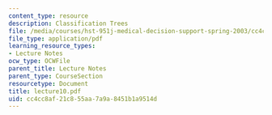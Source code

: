 ```yaml
---
content_type: resource
description: Classification Trees
file: /media/courses/hst-951j-medical-decision-support-spring-2003/cc4cc8af21c855aa7a9a8451b1a9514d_lecture10.pdf
file_type: application/pdf
learning_resource_types:
- Lecture Notes
ocw_type: OCWFile
parent_title: Lecture Notes
parent_type: CourseSection
resourcetype: Document
title: lecture10.pdf
uid: cc4cc8af-21c8-55aa-7a9a-8451b1a9514d
---
```

